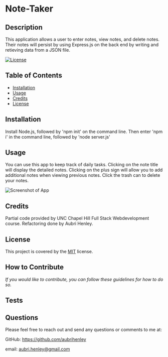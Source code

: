 # Note-Taker

  ## Description
  This application allows a user to enter notes, view notes, and delete notes. Their notes will persist by using Express.js on the back end by writing and retieving data from a JSON file.

  [![License](https://img.shields.io/badge/License-MIT-green.svg)](https://choosealicense.com/licenses/mit/)

  ## Table of Contents
- [Installation](#installation)
- [Usage](#usage)
- [Credits](#credits)
- [License](#license)

## Installation
Install Node.js, followed by 'npm init' on the command line. Then enter 'npm i' in the command line, followed by 'node server.js'

## Usage
You can use this app to keep track of daily tasks. Clicking on the note title will display the detailed notes. Clicking on the plus sign will allow you to add additional notes when viewing previous notes. Click the trash can to delete your notes.

![Screenshot of App]()



## Credits
Partial code provided by UNC Chapel Hill Full Stack Webdevelopment course. Refactoring done by Aubri Henley.

## License
This project is covered by the [MIT](https://choosealicense.com/licenses/mit/) license.

## How to Contribute
*If you would like to contribute, you can follow these guidelines for how to do so.*



## Tests


## Questions
Please feel free to reach out and send any questions or comments to me at:

GitHub: https://github.com/aubrihenley

email: aubri.henley@gmail.com
